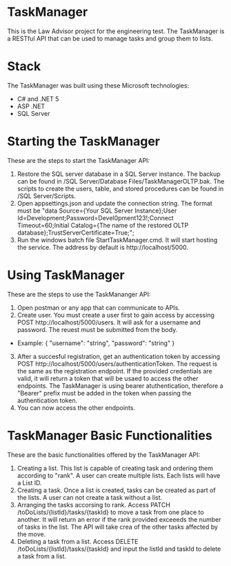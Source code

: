 # TaskManager
This is the Law Advisor project for the engineering test.
The TaskManager is a RESTful API that can be used to manage tasks and group them to lists.

# Stack
The TaskManager was built using these Microsoft technologies:
- C# and .NET 5
- ASP .NET 
- SQL Server

# Starting the TaskManager
These are the steps to start the TaskManager API:
1. Restore the SQL server database in a SQL Server instance. The backup can be found in /SQL Server/Database Files/TaskManagerOLTP.bak. The scripts to create the users, table, and stored procedures can be found in /SQL Server/Scripts.
2. Open appsettings.json and update the connection string. The format must be "data Source={Your SQL Server Instance};User Id=Development;Password=Devel0pment123!;Connect Timeout=60;Initial Catalog={The name of the restored OLTP database};TrustServerCertificate=True;";
3. Run the windows batch file StartTaskManager.cmd. It will start hosting the service. The address by default is http://localhost/5000.

# Using TaskManager
These are the steps to use the TaskMananger API:
1. Open postman or any app that can communicate to APIs. 
2. Create user. You must create a user first to gain access by accessing POST http://localhost/5000/users. It will ask for a username and password. The reuest must be submitted from the body.
- Example: {
    "username": "string",
    "password": "string"
  }
3. After a succesful registration, get an authentication token by accessing POST http://localhost/5000/users/authenticationToken. The request is the same as the registration endpoint. If the provided credentials are valid, it will return a token that will be usaed to access the other endpoints. The TaskManager is using bearer atuthentication, therefore a "Bearer" prefix must be added in the token when passing the authentication token.
4. You can now access the other endpoints.

# TaskManager Basic Functionalities
These are the basic functionalities offered by the TaskManager API:
1. Creating a list. This list is capable of creating task and ordering them according to "rank". A user can create multiple lists. Each lists will have a List ID.
2. Creating a task. Once a list is created, tasks can be created as part of the lists. A user can not create a task without a list.
3. Arranging the tasks accorsing to rank. Access PATCH /toDoLists/{listId}/tasks/{taskId} to move a task from one place to another. It will return an error if the rank provided exceeeds the number of tasks in the list. The API will take crea of the other tasks affected by the move.
4. Deleting a task from a list. Access DELETE /toDoLists/{listId}/tasks/{taskId} and input the listId and taskId to delete a task from a list.

